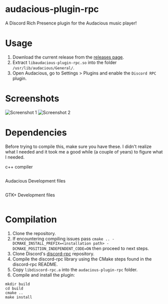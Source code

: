 # audacious-plugin-rpc
A Discord Rich Presence plugin for the Audacious music player!

# Usage
1. Download the current release from the [releases page](https://github.com/darktohka/audacious-plugin-rpc/releases).
2. Extract `libaudacious-plugin-rpc.so` into the folder `/usr/lib/audacious/General/`.
3. Open Audacious, go to Settings > Plugins and enable the `Discord RPC` plugin.

# Screenshots
![Screenshot 1](https://i.imgur.com/54C2IXJ.png)
![Screenshot 2](https://i.imgur.com/AVzG4aM.png)

# Dependencies
Before trying to compile this, make sure you have these. I didn't realize what I needed and it took me a good while (a couple of years) to figure what I needed.

c++ compiler
```sudo apt-get install build-essential manpages-dev
```
Audacious Development files
```sudo apt install audacious-dev
```
GTK+ Development files
```sudo apt install build-essential libgtk-3-dev
```

# Compilation
1. Clone the repository.
2. If encountering compiling issues pass `cmake .. -DCMAKE_INSTALL_PREFIX=<installation path> -DCMAKE_POSITION_INDEPENDENT_CODE=ON` then proceed to next steps.
3. Clone Discord's [discord-rpc](https://github.com/discordapp/discord-rpc) repository.
4. Compile the discord-rpc library using the CMake steps found in the discord-rpc README.
5. Copy `libdiscord-rpc.a` into the `audacious-plugin-rpc` folder.
6. Compile and install the plugin:
```
mkdir build
cd build
cmake ..
make install
```
